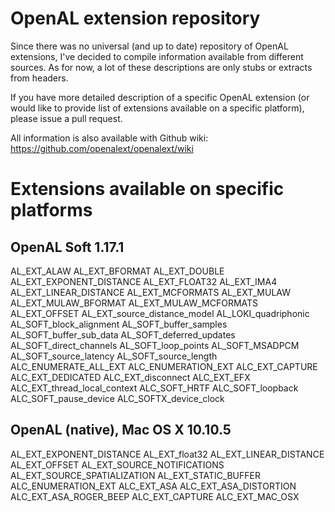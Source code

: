 OpenAL extension repository
===========================

Since there was no universal (and up to date) repository of OpenAL extensions, I've decided
to compile information available from different sources. As for now, a lot of these descriptions
are only stubs or extracts from headers.

If you have more detailed description of a specific OpenAL extension (or would like to provide
list of extensions available on a specific platform), please issue a pull request.

All information is also available with Github wiki: https://github.com/openalext/openalext/wiki

Extensions available on specific platforms
==========================================

OpenAL Soft 1.17.1
------------------

AL_EXT_ALAW
AL_EXT_BFORMAT
AL_EXT_DOUBLE
AL_EXT_EXPONENT_DISTANCE
AL_EXT_FLOAT32
AL_EXT_IMA4
AL_EXT_LINEAR_DISTANCE
AL_EXT_MCFORMATS
AL_EXT_MULAW
AL_EXT_MULAW_BFORMAT
AL_EXT_MULAW_MCFORMATS
AL_EXT_OFFSET
AL_EXT_source_distance_model
AL_LOKI_quadriphonic
AL_SOFT_block_alignment
AL_SOFT_buffer_samples
AL_SOFT_buffer_sub_data
AL_SOFT_deferred_updates
AL_SOFT_direct_channels
AL_SOFT_loop_points
AL_SOFT_MSADPCM
AL_SOFT_source_latency
AL_SOFT_source_length
ALC_ENUMERATE_ALL_EXT
ALC_ENUMERATION_EXT
ALC_EXT_CAPTURE
ALC_EXT_DEDICATED
ALC_EXT_disconnect
ALC_EXT_EFX
ALC_EXT_thread_local_context
ALC_SOFT_HRTF
ALC_SOFT_loopback
ALC_SOFT_pause_device
ALC_SOFTX_device_clock

OpenAL (native), Mac OS X 10.10.5
---------------------------------

AL_EXT_EXPONENT_DISTANCE
AL_EXT_float32
AL_EXT_LINEAR_DISTANCE
AL_EXT_OFFSET
AL_EXT_SOURCE_NOTIFICATIONS
AL_EXT_SOURCE_SPATIALIZATION
AL_EXT_STATIC_BUFFER
ALC_ENUMERATION_EXT
ALC_EXT_ASA
ALC_EXT_ASA_DISTORTION
ALC_EXT_ASA_ROGER_BEEP
ALC_EXT_CAPTURE
ALC_EXT_MAC_OSX
